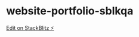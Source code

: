 # website-portfolio-sblkqa

[Edit on StackBlitz ⚡️](https://stackblitz.com/edit/website-portfolio-sblkqa)